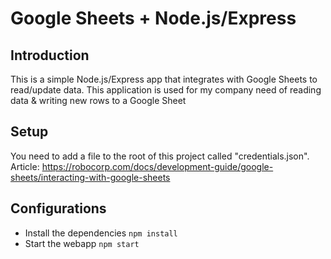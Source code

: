# Google Sheets + Node.js/Express

## Introduction

This is a simple Node.js/Express app that integrates with Google Sheets to read/update data. This application is used for my company need of reading data & writing new rows to a Google Sheet

## Setup

You need to add a file to the root of this project called "credentials.json".
Article: https://robocorp.com/docs/development-guide/google-sheets/interacting-with-google-sheets

## Configurations

- Install the dependencies `npm install`
- Start the webapp `npm start`
